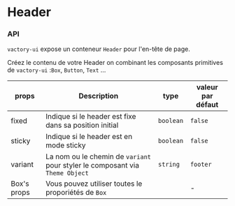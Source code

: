 # Header

### API
`vactory-ui` expose un conteneur `Header` pour l'en-tête de page.

Créez le contenu de votre Header on combinant les composants primitives de `vactory-ui` :`Box`, `Button`, `Text` ...


| props         | Description   | type   | valeur par défaut   |
|---------------|---------------|--------|---------------------|
| fixed         | Indique si le header est fixe dans sa position initial | `boolean`   | `false`   |
| sticky       | Indique si le header est en mode sticky | `boolean`   | `false`   |
| variant         | La nom ou le chemin de `variant` pour styler  le composant via `Theme Object` | `string`   | `footer`   |
| Box's props         | Vous pouvez utiliser toutes le proporiétés de `Box`   |    | -   |